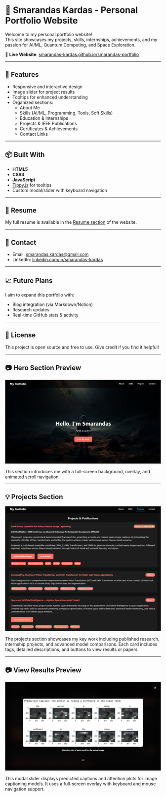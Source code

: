 # 🌟 Smarandas Kardas - Personal Portfolio Website

Welcome to my personal portfolio website!  
This site showcases my projects, skills, internships, achievements, and my passion for AI/ML, Quantum Computing, and Space Exploration.

🚀 **Live Website**: [smarandas-kardas.github.io/smarandas-portfolio](https://smarandas-kardas.github.io/Smarandas-Portfolio/)

---

## 📄 Features

- Responsive and interactive design
- Image slider for project results
- Tooltips for enhanced understanding
- Organized sections:
  - About Me
  - Skills (AI/ML, Programming, Tools, Soft Skills)
  - Education & Internships
  - Projects & IEEE Publications
  - Certificates & Achievements
  - Contact Links

---

## :package: Built With

- **HTML5**
- **CSS3**
- **JavaScript**
- [Tippy.js](https://atomiks.github.io/tippyjs/) for tooltips
- Custom modal/slider with keyboard navigation

---

## 📜 Resume

My full resume is available in the [Resume section](https://smarandas-kardas.github.io/Smarandas-Portfolio/#resume) of the website.

---

## :email: Contact

- Email: [smarandas.kardas@gmail.com](mailto:smarandas.kardas@gmail.com)
- LinkedIn: [linkedin.com/in/smarandas-kardas](https://linkedin.com/in/smarandas-kardas)

---

## 📈 Future Plans

I aim to expand this portfolio with:

- Blog integration (via Markdown/Notion)
- Research updates
- Real-time GitHub stats & activity

---

## 🔖 License

This project is open source and free to use. Give credit if you find it helpful!

---

## 📷 Hero Section Preview

![Hero Screenshot](image4.png)

This section introduces me with a full-screen background, overlay, and animated scroll navigation.

---

## 💡 Projects Section

![Projects Screenshot](image5.png)

The projects section showcases my key work including published research, internship projects, and advanced model comparisons. Each card includes tags, detailed descriptions, and buttons to view results or papers.

---

## 📷 View Results Preview

![Results Screenshot](image6.png)

This modal slider displays predicted captions and attention plots for image captioning models. It uses a full-screen overlay with keyboard and mouse navigation support.

